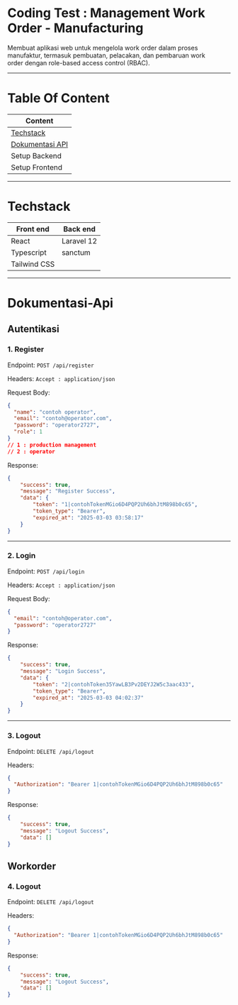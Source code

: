 # **Coding Test : Management Work Order - Manufacturing**
Membuat aplikasi web untuk mengelola work order dalam proses manufaktur, termasuk pembuatan, pelacakan, dan pembaruan work order dengan role-based access control (RBAC).

---

# **Table Of Content**

| Content                             |
| ----------------------------------- |
| [Techstack](#techstack)             |
| [Dokumentasi API](#dokumentasi-api) |
| Setup Backend                       |
| Setup Frontend                      |

---

# **Techstack**
| Front end    | Back end   |
| ------------ | ---------- |
| React        | Laravel 12 |
| Typescript   | sanctum    |
| Tailwind CSS |            |

---

# **Dokumentasi-Api**

## Autentikasi

### **1. Register**

Endpoint: `POST /api/register`

Headers: `Accept : application/json`

Request Body:

```json
{
  "name": "contoh operator",
  "email": "contoh@operator.com",
  "password": "operator2727",
  "role": 1 
}
// 1 : production management
// 2 : operator
```

Response:

```json
{
    "success": true,
    "message": "Register Success",
    "data": {
        "token": "1|contohTokenMGio6D4PQP2Uh6bhJtM898b0c65",
        "token_type": "Bearer",
        "expired_at": "2025-03-03 03:58:17"
    }
}
```

---

### **2. Login**

Endpoint: `POST /api/login`

Headers: `Accept : application/json`

Request Body:

```json
{
  "email": "contoh@operator.com",
  "password": "operator2727"
}
```

Response:

```json
{
    "success": true,
    "message": "Login Success",
    "data": {
        "token": "2|contohToken35YawLB3Pv2DEYJ2W5c3aac433",
        "token_type": "Bearer",
        "expired_at": "2025-03-03 04:02:37"
    }
}
```

---

### **3. Logout**

Endpoint: `DELETE /api/logout`

Headers:

```json
{
  "Authorization": "Bearer 1|contohTokenMGio6D4PQP2Uh6bhJtM898b0c65"
}
```

Response:

```json
{
    "success": true,
    "message": "Logout Success",
    "data": []
}
```

## Workorder

### **4. Logout**

Endpoint: `DELETE /api/logout`

Headers:

```json
{
  "Authorization": "Bearer 1|contohTokenMGio6D4PQP2Uh6bhJtM898b0c65"
}
```

Response:

```json
{
    "success": true,
    "message": "Logout Success",
    "data": []
}
```

